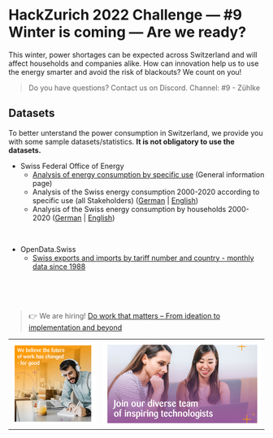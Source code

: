 # HackZurich 2022 Challenge —  #9 Winter is coming — Are we ready?

This winter, power shortages can be expected across Switzerland and will affect households and companies alike. How can innovation help us to use the energy smarter and avoid the risk of blackouts? We count on you!

> Do you have questions? Contact us on Discord. Channel: #9 - Zühlke

## Datasets
To better unterstand the power consumption in Switzerland, we provide you with some sample datasets/statistics. **It is not obligatory to use the datasets.**

* Swiss Federal Office of Energy
  * [Analysis of energy consumption by specific use](https://www.bfe.admin.ch/bfe/en/home/supply/statistics-and-geodata/energy-statistics/analysis-of-energy-consumption-by-specific-use.html#kw-98566) (General information page)
  * Analysis of the Swiss energy consumption 2000-2020 according to specific use (all Stakeholders) ([German](./datasets/10695-DE-Stromverbrauch_Verwendungszwecke_2000-2020.xlsx) | [English](./datasets/10695-EN-Energy_Consumption_By_Purpose_2000-2020.xlsx))
  * Analysis of the Swiss energy consumption by households 2000-2020 ([German](./datasets/10711-DE-Stromverbrauch_Haushalte_2000-2020.xlsx) | [English](./datasets/10711-EN-Energy_Consumption_By_Households_2000-2020.xlsx))

<br>

* OpenData.Swiss
  * [Swiss exports and imports by tariff number and country - monthly data since 1988](https://opendata.swiss/en/dataset/schweizerische-exporte-und-importe-nach-tarifnummer-und-land-monatliche-daten-ab-1988)


<br>
<br>
<br>

> 👉 We are hiring! [Do work that matters – From ideation to implementation and beyond](https://www.zuehlke.com/en/careers)

|          |  |
:-------------------------:|:-------------------------:
<a href="https://www.zuehlke.com/en/careers">![](./resources/zuehlke-image1.png)</a> |  <a href="https://www.zuehlke.com/en/careers">![](./resources/zuehlke-image2.png)</a> 
